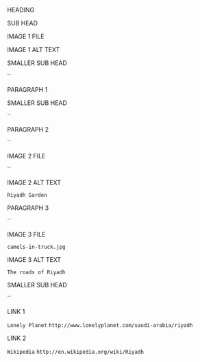 HEADING



SUB HEAD



IMAGE 1 FILE



IMAGE 1 ALT TEXT



SMALLER SUB HEAD

``

PARAGRAPH 1


SMALLER SUB HEAD

``

PARAGRAPH 2

``

IMAGE 2 FILE

``

IMAGE 2 ALT TEXT

`Riyadh Garden`

PARAGRAPH 3

``

IMAGE 3 FILE

`camels-in-truck.jpg`

IMAGE 3 ALT TEXT

`The roads of Riyadh`

SMALLER SUB HEAD

``

LINK 1

`Lonely Planet`
`http://www.lonelyplanet.com/saudi-arabia/riyadh`

LINK 2

`Wikipedia`
`http://en.wikipedia.org/wiki/Riyadh`
